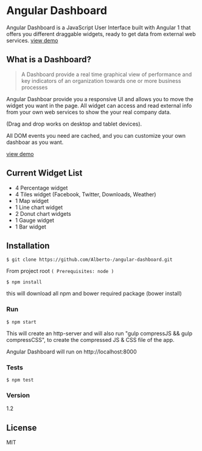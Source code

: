 # Angular Dashboard

Angular Dashboard is a JavaScript User Interface built with Angular 1 that offers you different draggable widgets, ready to get data from external web services. [view demo]

## What is a Dashboard?
>A Dashboard provide a real time graphical view of performance and key indicators of an organization towards one or more business processes

Angular Dashboar provide you a responsive UI and allows you to move the widget you want in the page.
All widget can access and read external info from your own web services to show the your real company data.

(Drag and drop works on desktop and tablet devices).

All DOM events you need are cached, and you can customize your own dashboar as you want.

[view demo]

## Current Widget List

  - 4 Percentage widget
  - 4 Tiles widget (Facebook, Twitter, Downloads, Weather)
  - 1 Map widget
  - 1 Line chart widget
  - 2 Donut chart widgets
  - 1 Gauge widget
  - 1 Bar widget


## Installation

```
$ git clone https://github.com/Alberto-/angular-dashboard.git
```

From project root `(
Prerequisites: node
)`


```
$ npm install
```
this will download all npm and bower required package (bower install)


### Run

```
$ npm start
```
This will create an http-server and will also run "gulp compressJS && gulp compressCSS", to create the compressed JS & CSS file of the app.

Angular Dashboard will run on http://localhost:8000


### Tests
```
$ npm test
```

### Version
1.2 

## License

MIT 


[view demo]: <http://albertopiras.github.io/angular-dashboard/>
